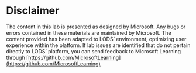# Disclaimer

The content in this lab is presented as designed by Microsoft. Any bugs or errors contained in these materials are maintained by Microsoft. The content provided has been adapted to LODS’ environment, optimizing user experience within the platform. If lab issues are identified that do not pertain directly to LODS’ platform, you can send feedback to Microsoft Learning through [https://github.com/MicrosoftLearning](https://github.com/MicrosoftLearning)
